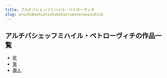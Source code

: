 ```yaml
---
title: アルチバシェッフミハイル・ペトローヴィチ
slug: aruchibashietsuhumihairupetorovuichicb
---
```


## アルチバシェッフミハイル・ペトローヴィチの作品一覧

- [死](si97)
- [笑](xiao54)
- [罪人](zuirena2)
